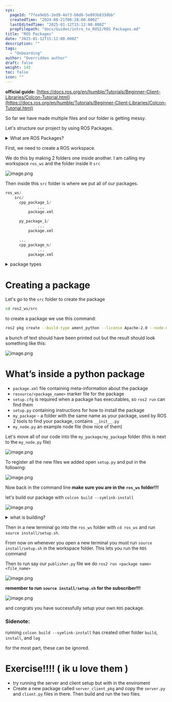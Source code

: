 ```yaml
---
sys:
  pageId: "7fea9eb5-2ed9-4e73-b6d6-5e093b833dbb"
  createdTime: "2024-08-21T00:28:00.000Z"
  lastEditedTime: "2025-01-12T15:12:00.000Z"
  propFilepath: "docs/Guides/intro_to_ROS2/ROS Packages.md"
title: "ROS Packages"
date: "2025-01-12T15:12:00.000Z"
description: ""
tags:
  - "Onboarding"
author: "Overridden author"
draft: false
weight: 145
toc: false
icon: ""
---
```


**official guide:** [https://docs.ros.org/en/humble/Tutorials/Beginner-Client-Libraries/Colcon-Tutorial.html](https://docs.ros.org/en/humble/Tutorials/Beginner-Client-Libraries/Colcon-Tutorial.html)

So far we have made multiple files and our folder is getting messy.

Let's structure our project by using ROS Packages.

<details>

<summary>What are ROS Packages?</summary>

ROS Packages are, as the name implies, packages of code that are highly sharable between ROS developers.

They consist of a folder, `package.xml` file, and source code

```python
      cpp_package_1/
		      ... imagine much code files here ..
          package.xml
```

</details>

First, we need to create a ROS workspace.

We do this by making 2 folders one inside another. I am calling my workspace `ros_ws` and the folder inside it `src`

![image.png](https://prod-files-secure.s3.us-west-2.amazonaws.com/d518164a-d88e-44d1-a4ee-3adb3bd8bce0/70706947-fd18-4537-a67b-e12946812d31/image.png?X-Amz-Algorithm=AWS4-HMAC-SHA256&X-Amz-Content-Sha256=UNSIGNED-PAYLOAD&X-Amz-Credential=ASIAZI2LB466W4V4LZUG%2F20250605%2Fus-west-2%2Fs3%2Faws4_request&X-Amz-Date=20250605T110800Z&X-Amz-Expires=3600&X-Amz-Security-Token=IQoJb3JpZ2luX2VjEGsaCXVzLXdlc3QtMiJHMEUCICTSdSM8Htny8Zr6RMEyO8fI4M6hrA8e2DQhjSzSzP2cAiEA54HnE7GX3FDHoNB6iZxZVF2W3Cq9Ru%2FA25AOTQkPmtUq%2FwMIQxAAGgw2Mzc0MjMxODM4MDUiDImnugp99k9zZ5zRQCrcA%2Fx0GiafVxXbGmp05kfg8X4LMiEbwWd8uZfMMyJi%2Bmu9HQNBvmWs835bv0hWs02xxJi%2FaO0u%2BZQ1dkfMXzLvXKyUOYGZhDkSIO1L6FIavuTB6VLap%2BHNMUGabDraDjb6cVg0Df80WxMm7GVLeZ%2BiFgEPEOjgoVpz0xtNf6b%2FCQN7U3ivwKqBYyAvH2K1yelHLrKk%2BfFAa%2FfVhi1hMVS4VCJk%2FriF4N64wp9uwxNBb6p6IQmVTkStj%2FIpV4UnfOvIoS99SQggB29oUu7K0ggpSI4JIPVK3hqAIwc3aRJOc2m6PB0Ys4XeEHbXGvo2XA2JI%2FBEMVkSWQkU87qLAbTf0yUJCX0nmDkNvXUUANVvnbS%2B1J%2BmIFD1saUIiT6PZL4EqMY5YyXjNPmzsTBOXAUFHMjBM9%2Bm2BokndOEcbjsK7U05Xh712oP8c77cNdwBAEWA0x1DqVmC%2FSJa7mbO%2FO5c%2ByclxBTltfDiB5lauAaDhRcJca8LtDaScqG5VYJzkuxmM7J9RkROxldRkyps6perVJV7w7bYddKpw%2FyQoMZMoUPqvgbgSfWlCXj7yvg0OGy4FVbqfc%2F9icEtFqtrKF9LqRWRyROYuO0ABg2BHZ%2FTdvoG%2FWjRrytfnwWHQq6MPfehcIGOqUBMHuapV5OKaHv4q0fQVnRjuM%2F5MxEe7DnLg1HHqCUUuUF7LIv3hgDo7OXFT23J99iYz5SEp3bhv%2BxcgKeVtoaxD0dN3Ca1fBpYCPx7ekDjANnNMvoj8QE5hKAxizM76vrTbUtnXLjQOUeelEftL8XQ4q9akmt9K1J1cjAAitIXkgyduLqZLReaE2re5UaxU6RS9datYHb2T4iPbiyH1%2BoJqcGOtNF&X-Amz-Signature=d8670c654b846d89ac6344b5135a1bc0015cd9ab31a7953ebb3a5a4962598de3&X-Amz-SignedHeaders=host&x-id=GetObject)

Then inside this `src` folder is where we put all of our packages.

```python
ros_ws/
    src/
      cpp_package_1/
		      ...
          package.xml

      py_package_1/
		      ...
          package.xml

      ...
      cpp_package_n/
		      ...
          package.xml

```

<details>

<summary>package types</summary>

packages can be either `C++` or python.

the intern file structure is different for each but for this guide we will stick to creating python packages

</details>

# Creating a package

Let's go to the `src` folder to create the package

```bash
cd ros2_ws/src
```

to create a package we use this command:

```bash
ros2 pkg create --build-type ament_python --license Apache-2.0 --node-name my_node my_package
```

a bunch of text should have been printed out but the result should look something like this:

![image.png](https://prod-files-secure.s3.us-west-2.amazonaws.com/d518164a-d88e-44d1-a4ee-3adb3bd8bce0/e6cf1e3f-8512-4a3e-b131-079f800bf3e8/image.png?X-Amz-Algorithm=AWS4-HMAC-SHA256&X-Amz-Content-Sha256=UNSIGNED-PAYLOAD&X-Amz-Credential=ASIAZI2LB466W4V4LZUG%2F20250605%2Fus-west-2%2Fs3%2Faws4_request&X-Amz-Date=20250605T110800Z&X-Amz-Expires=3600&X-Amz-Security-Token=IQoJb3JpZ2luX2VjEGsaCXVzLXdlc3QtMiJHMEUCICTSdSM8Htny8Zr6RMEyO8fI4M6hrA8e2DQhjSzSzP2cAiEA54HnE7GX3FDHoNB6iZxZVF2W3Cq9Ru%2FA25AOTQkPmtUq%2FwMIQxAAGgw2Mzc0MjMxODM4MDUiDImnugp99k9zZ5zRQCrcA%2Fx0GiafVxXbGmp05kfg8X4LMiEbwWd8uZfMMyJi%2Bmu9HQNBvmWs835bv0hWs02xxJi%2FaO0u%2BZQ1dkfMXzLvXKyUOYGZhDkSIO1L6FIavuTB6VLap%2BHNMUGabDraDjb6cVg0Df80WxMm7GVLeZ%2BiFgEPEOjgoVpz0xtNf6b%2FCQN7U3ivwKqBYyAvH2K1yelHLrKk%2BfFAa%2FfVhi1hMVS4VCJk%2FriF4N64wp9uwxNBb6p6IQmVTkStj%2FIpV4UnfOvIoS99SQggB29oUu7K0ggpSI4JIPVK3hqAIwc3aRJOc2m6PB0Ys4XeEHbXGvo2XA2JI%2FBEMVkSWQkU87qLAbTf0yUJCX0nmDkNvXUUANVvnbS%2B1J%2BmIFD1saUIiT6PZL4EqMY5YyXjNPmzsTBOXAUFHMjBM9%2Bm2BokndOEcbjsK7U05Xh712oP8c77cNdwBAEWA0x1DqVmC%2FSJa7mbO%2FO5c%2ByclxBTltfDiB5lauAaDhRcJca8LtDaScqG5VYJzkuxmM7J9RkROxldRkyps6perVJV7w7bYddKpw%2FyQoMZMoUPqvgbgSfWlCXj7yvg0OGy4FVbqfc%2F9icEtFqtrKF9LqRWRyROYuO0ABg2BHZ%2FTdvoG%2FWjRrytfnwWHQq6MPfehcIGOqUBMHuapV5OKaHv4q0fQVnRjuM%2F5MxEe7DnLg1HHqCUUuUF7LIv3hgDo7OXFT23J99iYz5SEp3bhv%2BxcgKeVtoaxD0dN3Ca1fBpYCPx7ekDjANnNMvoj8QE5hKAxizM76vrTbUtnXLjQOUeelEftL8XQ4q9akmt9K1J1cjAAitIXkgyduLqZLReaE2re5UaxU6RS9datYHb2T4iPbiyH1%2BoJqcGOtNF&X-Amz-Signature=defb206986fee079ab8b561838674a8ee9115193a89283ce1bf04efe3e4cf34d&X-Amz-SignedHeaders=host&x-id=GetObject)

# What’s inside a python package

- `package.xml` file containing meta-information about the package
- `resource/<package_name>` marker file for the package
- `setup.cfg` is required when a package has executables, so `ros2 run` can find them
- `setup.py` containing instructions for how to install the package
- `my_package` - a folder with the same name as your package, used by ROS 2 tools to find your package, contains `__init__.py`
- `my_node.py` an example node file (how nice of them)

Let's move all of our code into the `my_package/my_package` folder (this is next to the `my_node.py` file)

![image.png](https://prod-files-secure.s3.us-west-2.amazonaws.com/d518164a-d88e-44d1-a4ee-3adb3bd8bce0/9ce58f11-0da9-4d3e-b86d-506a9685d378/image.png?X-Amz-Algorithm=AWS4-HMAC-SHA256&X-Amz-Content-Sha256=UNSIGNED-PAYLOAD&X-Amz-Credential=ASIAZI2LB466W4V4LZUG%2F20250605%2Fus-west-2%2Fs3%2Faws4_request&X-Amz-Date=20250605T110800Z&X-Amz-Expires=3600&X-Amz-Security-Token=IQoJb3JpZ2luX2VjEGsaCXVzLXdlc3QtMiJHMEUCICTSdSM8Htny8Zr6RMEyO8fI4M6hrA8e2DQhjSzSzP2cAiEA54HnE7GX3FDHoNB6iZxZVF2W3Cq9Ru%2FA25AOTQkPmtUq%2FwMIQxAAGgw2Mzc0MjMxODM4MDUiDImnugp99k9zZ5zRQCrcA%2Fx0GiafVxXbGmp05kfg8X4LMiEbwWd8uZfMMyJi%2Bmu9HQNBvmWs835bv0hWs02xxJi%2FaO0u%2BZQ1dkfMXzLvXKyUOYGZhDkSIO1L6FIavuTB6VLap%2BHNMUGabDraDjb6cVg0Df80WxMm7GVLeZ%2BiFgEPEOjgoVpz0xtNf6b%2FCQN7U3ivwKqBYyAvH2K1yelHLrKk%2BfFAa%2FfVhi1hMVS4VCJk%2FriF4N64wp9uwxNBb6p6IQmVTkStj%2FIpV4UnfOvIoS99SQggB29oUu7K0ggpSI4JIPVK3hqAIwc3aRJOc2m6PB0Ys4XeEHbXGvo2XA2JI%2FBEMVkSWQkU87qLAbTf0yUJCX0nmDkNvXUUANVvnbS%2B1J%2BmIFD1saUIiT6PZL4EqMY5YyXjNPmzsTBOXAUFHMjBM9%2Bm2BokndOEcbjsK7U05Xh712oP8c77cNdwBAEWA0x1DqVmC%2FSJa7mbO%2FO5c%2ByclxBTltfDiB5lauAaDhRcJca8LtDaScqG5VYJzkuxmM7J9RkROxldRkyps6perVJV7w7bYddKpw%2FyQoMZMoUPqvgbgSfWlCXj7yvg0OGy4FVbqfc%2F9icEtFqtrKF9LqRWRyROYuO0ABg2BHZ%2FTdvoG%2FWjRrytfnwWHQq6MPfehcIGOqUBMHuapV5OKaHv4q0fQVnRjuM%2F5MxEe7DnLg1HHqCUUuUF7LIv3hgDo7OXFT23J99iYz5SEp3bhv%2BxcgKeVtoaxD0dN3Ca1fBpYCPx7ekDjANnNMvoj8QE5hKAxizM76vrTbUtnXLjQOUeelEftL8XQ4q9akmt9K1J1cjAAitIXkgyduLqZLReaE2re5UaxU6RS9datYHb2T4iPbiyH1%2BoJqcGOtNF&X-Amz-Signature=1987843f87969ba7609eaf15e80741a6d4ca6f3dc67ce15d2aaf1c8d5439488e&X-Amz-SignedHeaders=host&x-id=GetObject)

To register all the new files we added open `setup.py` and put in the following:

![image.png](https://prod-files-secure.s3.us-west-2.amazonaws.com/d518164a-d88e-44d1-a4ee-3adb3bd8bce0/1cd7c262-4cae-4496-9d75-c178537d24a2/image.png?X-Amz-Algorithm=AWS4-HMAC-SHA256&X-Amz-Content-Sha256=UNSIGNED-PAYLOAD&X-Amz-Credential=ASIAZI2LB466W4V4LZUG%2F20250605%2Fus-west-2%2Fs3%2Faws4_request&X-Amz-Date=20250605T110800Z&X-Amz-Expires=3600&X-Amz-Security-Token=IQoJb3JpZ2luX2VjEGsaCXVzLXdlc3QtMiJHMEUCICTSdSM8Htny8Zr6RMEyO8fI4M6hrA8e2DQhjSzSzP2cAiEA54HnE7GX3FDHoNB6iZxZVF2W3Cq9Ru%2FA25AOTQkPmtUq%2FwMIQxAAGgw2Mzc0MjMxODM4MDUiDImnugp99k9zZ5zRQCrcA%2Fx0GiafVxXbGmp05kfg8X4LMiEbwWd8uZfMMyJi%2Bmu9HQNBvmWs835bv0hWs02xxJi%2FaO0u%2BZQ1dkfMXzLvXKyUOYGZhDkSIO1L6FIavuTB6VLap%2BHNMUGabDraDjb6cVg0Df80WxMm7GVLeZ%2BiFgEPEOjgoVpz0xtNf6b%2FCQN7U3ivwKqBYyAvH2K1yelHLrKk%2BfFAa%2FfVhi1hMVS4VCJk%2FriF4N64wp9uwxNBb6p6IQmVTkStj%2FIpV4UnfOvIoS99SQggB29oUu7K0ggpSI4JIPVK3hqAIwc3aRJOc2m6PB0Ys4XeEHbXGvo2XA2JI%2FBEMVkSWQkU87qLAbTf0yUJCX0nmDkNvXUUANVvnbS%2B1J%2BmIFD1saUIiT6PZL4EqMY5YyXjNPmzsTBOXAUFHMjBM9%2Bm2BokndOEcbjsK7U05Xh712oP8c77cNdwBAEWA0x1DqVmC%2FSJa7mbO%2FO5c%2ByclxBTltfDiB5lauAaDhRcJca8LtDaScqG5VYJzkuxmM7J9RkROxldRkyps6perVJV7w7bYddKpw%2FyQoMZMoUPqvgbgSfWlCXj7yvg0OGy4FVbqfc%2F9icEtFqtrKF9LqRWRyROYuO0ABg2BHZ%2FTdvoG%2FWjRrytfnwWHQq6MPfehcIGOqUBMHuapV5OKaHv4q0fQVnRjuM%2F5MxEe7DnLg1HHqCUUuUF7LIv3hgDo7OXFT23J99iYz5SEp3bhv%2BxcgKeVtoaxD0dN3Ca1fBpYCPx7ekDjANnNMvoj8QE5hKAxizM76vrTbUtnXLjQOUeelEftL8XQ4q9akmt9K1J1cjAAitIXkgyduLqZLReaE2re5UaxU6RS9datYHb2T4iPbiyH1%2BoJqcGOtNF&X-Amz-Signature=601d55f13237c1b002f9ffcdf5714d293be27a8599ff54dd67b99cc12af74b9a&X-Amz-SignedHeaders=host&x-id=GetObject)

Now back in the command line **make sure you are in the** **`ros_ws`** **folder!!!**

let's build our package with `colcon build --symlink-install`

![image.png](https://prod-files-secure.s3.us-west-2.amazonaws.com/d518164a-d88e-44d1-a4ee-3adb3bd8bce0/2f2a0d27-b173-48fd-b189-5f5c0ce65619/image.png?X-Amz-Algorithm=AWS4-HMAC-SHA256&X-Amz-Content-Sha256=UNSIGNED-PAYLOAD&X-Amz-Credential=ASIAZI2LB466W4V4LZUG%2F20250605%2Fus-west-2%2Fs3%2Faws4_request&X-Amz-Date=20250605T110800Z&X-Amz-Expires=3600&X-Amz-Security-Token=IQoJb3JpZ2luX2VjEGsaCXVzLXdlc3QtMiJHMEUCICTSdSM8Htny8Zr6RMEyO8fI4M6hrA8e2DQhjSzSzP2cAiEA54HnE7GX3FDHoNB6iZxZVF2W3Cq9Ru%2FA25AOTQkPmtUq%2FwMIQxAAGgw2Mzc0MjMxODM4MDUiDImnugp99k9zZ5zRQCrcA%2Fx0GiafVxXbGmp05kfg8X4LMiEbwWd8uZfMMyJi%2Bmu9HQNBvmWs835bv0hWs02xxJi%2FaO0u%2BZQ1dkfMXzLvXKyUOYGZhDkSIO1L6FIavuTB6VLap%2BHNMUGabDraDjb6cVg0Df80WxMm7GVLeZ%2BiFgEPEOjgoVpz0xtNf6b%2FCQN7U3ivwKqBYyAvH2K1yelHLrKk%2BfFAa%2FfVhi1hMVS4VCJk%2FriF4N64wp9uwxNBb6p6IQmVTkStj%2FIpV4UnfOvIoS99SQggB29oUu7K0ggpSI4JIPVK3hqAIwc3aRJOc2m6PB0Ys4XeEHbXGvo2XA2JI%2FBEMVkSWQkU87qLAbTf0yUJCX0nmDkNvXUUANVvnbS%2B1J%2BmIFD1saUIiT6PZL4EqMY5YyXjNPmzsTBOXAUFHMjBM9%2Bm2BokndOEcbjsK7U05Xh712oP8c77cNdwBAEWA0x1DqVmC%2FSJa7mbO%2FO5c%2ByclxBTltfDiB5lauAaDhRcJca8LtDaScqG5VYJzkuxmM7J9RkROxldRkyps6perVJV7w7bYddKpw%2FyQoMZMoUPqvgbgSfWlCXj7yvg0OGy4FVbqfc%2F9icEtFqtrKF9LqRWRyROYuO0ABg2BHZ%2FTdvoG%2FWjRrytfnwWHQq6MPfehcIGOqUBMHuapV5OKaHv4q0fQVnRjuM%2F5MxEe7DnLg1HHqCUUuUF7LIv3hgDo7OXFT23J99iYz5SEp3bhv%2BxcgKeVtoaxD0dN3Ca1fBpYCPx7ekDjANnNMvoj8QE5hKAxizM76vrTbUtnXLjQOUeelEftL8XQ4q9akmt9K1J1cjAAitIXkgyduLqZLReaE2re5UaxU6RS9datYHb2T4iPbiyH1%2BoJqcGOtNF&X-Amz-Signature=441e768302c3785d8a6cb13e056333706a5ef95c65b03a0bcd326a56001d3e79&X-Amz-SignedHeaders=host&x-id=GetObject)

<details>

<summary>what is building?</summary>

if you are a CS major at Rose-Hulman you will learn the answer to this in CSSE132

but TLDR; is it combines all the code files into one program that can be run easily 

</details>

Then in a new terminal go into the `ros_ws` folder with `cd ros_ws` and run `source install/setup.sh`. 

From now on whenever you open a new terminal you must run `source install/setup.sh` in the workspace folder. This lets you run the `ROS` command

Then to run say our `publisher.py` file we do `ros2 run <package name> <file_name>`

![image.png](https://prod-files-secure.s3.us-west-2.amazonaws.com/d518164a-d88e-44d1-a4ee-3adb3bd8bce0/4f4b1219-3a44-4632-aa0a-ce3471699f59/image.png?X-Amz-Algorithm=AWS4-HMAC-SHA256&X-Amz-Content-Sha256=UNSIGNED-PAYLOAD&X-Amz-Credential=ASIAZI2LB466W4V4LZUG%2F20250605%2Fus-west-2%2Fs3%2Faws4_request&X-Amz-Date=20250605T110800Z&X-Amz-Expires=3600&X-Amz-Security-Token=IQoJb3JpZ2luX2VjEGsaCXVzLXdlc3QtMiJHMEUCICTSdSM8Htny8Zr6RMEyO8fI4M6hrA8e2DQhjSzSzP2cAiEA54HnE7GX3FDHoNB6iZxZVF2W3Cq9Ru%2FA25AOTQkPmtUq%2FwMIQxAAGgw2Mzc0MjMxODM4MDUiDImnugp99k9zZ5zRQCrcA%2Fx0GiafVxXbGmp05kfg8X4LMiEbwWd8uZfMMyJi%2Bmu9HQNBvmWs835bv0hWs02xxJi%2FaO0u%2BZQ1dkfMXzLvXKyUOYGZhDkSIO1L6FIavuTB6VLap%2BHNMUGabDraDjb6cVg0Df80WxMm7GVLeZ%2BiFgEPEOjgoVpz0xtNf6b%2FCQN7U3ivwKqBYyAvH2K1yelHLrKk%2BfFAa%2FfVhi1hMVS4VCJk%2FriF4N64wp9uwxNBb6p6IQmVTkStj%2FIpV4UnfOvIoS99SQggB29oUu7K0ggpSI4JIPVK3hqAIwc3aRJOc2m6PB0Ys4XeEHbXGvo2XA2JI%2FBEMVkSWQkU87qLAbTf0yUJCX0nmDkNvXUUANVvnbS%2B1J%2BmIFD1saUIiT6PZL4EqMY5YyXjNPmzsTBOXAUFHMjBM9%2Bm2BokndOEcbjsK7U05Xh712oP8c77cNdwBAEWA0x1DqVmC%2FSJa7mbO%2FO5c%2ByclxBTltfDiB5lauAaDhRcJca8LtDaScqG5VYJzkuxmM7J9RkROxldRkyps6perVJV7w7bYddKpw%2FyQoMZMoUPqvgbgSfWlCXj7yvg0OGy4FVbqfc%2F9icEtFqtrKF9LqRWRyROYuO0ABg2BHZ%2FTdvoG%2FWjRrytfnwWHQq6MPfehcIGOqUBMHuapV5OKaHv4q0fQVnRjuM%2F5MxEe7DnLg1HHqCUUuUF7LIv3hgDo7OXFT23J99iYz5SEp3bhv%2BxcgKeVtoaxD0dN3Ca1fBpYCPx7ekDjANnNMvoj8QE5hKAxizM76vrTbUtnXLjQOUeelEftL8XQ4q9akmt9K1J1cjAAitIXkgyduLqZLReaE2re5UaxU6RS9datYHb2T4iPbiyH1%2BoJqcGOtNF&X-Amz-Signature=d20cbe5cb88459008699e22072884962d8d18a8018bd6d995a2d66e66547e316&X-Amz-SignedHeaders=host&x-id=GetObject)

**remember to run** **`source install/setup.sh`** **for the subscriber!!!**

![image.png](https://prod-files-secure.s3.us-west-2.amazonaws.com/d518164a-d88e-44d1-a4ee-3adb3bd8bce0/02121119-dad4-49ec-8356-c956108b4243/image.png?X-Amz-Algorithm=AWS4-HMAC-SHA256&X-Amz-Content-Sha256=UNSIGNED-PAYLOAD&X-Amz-Credential=ASIAZI2LB466W4V4LZUG%2F20250605%2Fus-west-2%2Fs3%2Faws4_request&X-Amz-Date=20250605T110800Z&X-Amz-Expires=3600&X-Amz-Security-Token=IQoJb3JpZ2luX2VjEGsaCXVzLXdlc3QtMiJHMEUCICTSdSM8Htny8Zr6RMEyO8fI4M6hrA8e2DQhjSzSzP2cAiEA54HnE7GX3FDHoNB6iZxZVF2W3Cq9Ru%2FA25AOTQkPmtUq%2FwMIQxAAGgw2Mzc0MjMxODM4MDUiDImnugp99k9zZ5zRQCrcA%2Fx0GiafVxXbGmp05kfg8X4LMiEbwWd8uZfMMyJi%2Bmu9HQNBvmWs835bv0hWs02xxJi%2FaO0u%2BZQ1dkfMXzLvXKyUOYGZhDkSIO1L6FIavuTB6VLap%2BHNMUGabDraDjb6cVg0Df80WxMm7GVLeZ%2BiFgEPEOjgoVpz0xtNf6b%2FCQN7U3ivwKqBYyAvH2K1yelHLrKk%2BfFAa%2FfVhi1hMVS4VCJk%2FriF4N64wp9uwxNBb6p6IQmVTkStj%2FIpV4UnfOvIoS99SQggB29oUu7K0ggpSI4JIPVK3hqAIwc3aRJOc2m6PB0Ys4XeEHbXGvo2XA2JI%2FBEMVkSWQkU87qLAbTf0yUJCX0nmDkNvXUUANVvnbS%2B1J%2BmIFD1saUIiT6PZL4EqMY5YyXjNPmzsTBOXAUFHMjBM9%2Bm2BokndOEcbjsK7U05Xh712oP8c77cNdwBAEWA0x1DqVmC%2FSJa7mbO%2FO5c%2ByclxBTltfDiB5lauAaDhRcJca8LtDaScqG5VYJzkuxmM7J9RkROxldRkyps6perVJV7w7bYddKpw%2FyQoMZMoUPqvgbgSfWlCXj7yvg0OGy4FVbqfc%2F9icEtFqtrKF9LqRWRyROYuO0ABg2BHZ%2FTdvoG%2FWjRrytfnwWHQq6MPfehcIGOqUBMHuapV5OKaHv4q0fQVnRjuM%2F5MxEe7DnLg1HHqCUUuUF7LIv3hgDo7OXFT23J99iYz5SEp3bhv%2BxcgKeVtoaxD0dN3Ca1fBpYCPx7ekDjANnNMvoj8QE5hKAxizM76vrTbUtnXLjQOUeelEftL8XQ4q9akmt9K1J1cjAAitIXkgyduLqZLReaE2re5UaxU6RS9datYHb2T4iPbiyH1%2BoJqcGOtNF&X-Amz-Signature=ba97b0475f653a00c2a7673e99ad4e401432a891f4d4b8294e60b457d6a17f3c&X-Amz-SignedHeaders=host&x-id=GetObject)

and congrats you have successfully setup your own `ROS` package.

### Sidenote:

running `colcon build --symlink-install` has created other folder `build`, `install`, and `log`

for the most part, these can be ignored.

# Exercise!!!! ( ik u love them )

- try running the server and client setup but with in the enviroment
- Create a new package called `server_client_pkg` and copy the `server.py` and `client.py` files in there. Then build and run the two files.
